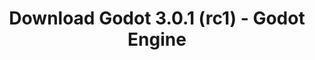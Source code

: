 ---
# Generated by /scripts/js/download_archive_generator !!! do not edit by hand !!!
title: 'Download Godot 3.0.1 (rc1) - Godot Engine'
type: 'download/archive'
name: '3.0.1'
flavor: 'rc1'
release_date: '2018-02-23T03:00:00-00:00'
release_notes: '/article/dev-snapshot-godot-3-0-1-rc1/'
links:
  android.apk:
    name: 'android.apk'
    title: 'Android'
    caption: 'Universal APK (ARM64 + ARMv7 + x86_64 + x86)'
    tags:
      - 'APK download'
      - 'ARM64/v7'
      - 'x86 (64 & 32 bit)'
    hosts:
      github_builds:
        regular: 'https://github.com/godotengine/godot-builds/releases/download/3.0.1-rc1/Godot_v3.0.1-rc1_android_editor.apk'
        mono: '#'
      github:
        regular: 'https://github.com/godotengine/godot/releases/download/3.0.1-rc1/Godot_v3.0.1-rc1_android_editor.apk'
        mono: '#'
  macos.universal:
    name: 'macos.universal'
    title: 'macOS'
    caption: 'Universal (x86_64 + Apple Silicon)'
    tags:
      - 'Intel/Apple Silicon'
      - '64 bit'
    hosts:
      github_builds:
        regular: 'https://github.com/godotengine/godot-builds/releases/download/3.0.1-rc1/Godot_v3.0.1-rc1_osx.universal.zip'
        mono: 'https://github.com/godotengine/godot-builds/releases/download/3.0.1-rc1/Godot_v3.0.1-rc1_mono_osx.universal.zip'
      github:
        regular: 'https://github.com/godotengine/godot/releases/download/3.0.1-rc1/Godot_v3.0.1-rc1_osx.universal.zip'
        mono: 'https://github.com/godotengine/godot/releases/download/3.0.1-rc1/Godot_v3.0.1-rc1_mono_osx.universal.zip'
  windows.64:
    name: 'windows.64'
    title: 'Windows'
    caption: 'Standard (x86_64)'
    tags:
      - '64 bit'
    hosts:
      github_builds:
        regular: 'https://github.com/godotengine/godot-builds/releases/download/3.0.1-rc1/Godot_v3.0.1-rc1_win64.exe.zip'
        mono: 'https://github.com/godotengine/godot-builds/releases/download/3.0.1-rc1/Godot_v3.0.1-rc1_mono_win64.zip'
      github:
        regular: 'https://github.com/godotengine/godot/releases/download/3.0.1-rc1/Godot_v3.0.1-rc1_win64.exe.zip'
        mono: 'https://github.com/godotengine/godot/releases/download/3.0.1-rc1/Godot_v3.0.1-rc1_mono_win64.zip'
  linux_server.headless.64:
    name: 'linux_server.headless.64'
    title: 'Linux Server'
    caption: 'Headless (x86_64)'
    tags:
      - '64 bit'
      - 'Headless'
    hosts:
      github_builds:
        regular: 'https://github.com/godotengine/godot-builds/releases/download/3.0.1-rc1/Godot_v3.0.1-rc1_linux_headless.64.zip'
        mono: 'https://github.com/godotengine/godot-builds/releases/download/3.0.1-rc1/Godot_v3.0.1-rc1_mono_linux_headless_64.zip'
      github:
        regular: 'https://github.com/godotengine/godot/releases/download/3.0.1-rc1/Godot_v3.0.1-rc1_linux_headless.64.zip'
        mono: 'https://github.com/godotengine/godot/releases/download/3.0.1-rc1/Godot_v3.0.1-rc1_mono_linux_headless_64.zip'
  web:
    name: 'web'
    title: 'Web editor'
    caption: ''
    tags:
      - 'Self-hosted'
      - 'Cross-platform'
    hosts:
      github_builds:
        regular: 'https://github.com/godotengine/godot-builds/releases/download/3.0.1-rc1/Godot_v3.0.1-rc1_web_editor.zip'
        mono: '#'
      github:
        regular: 'https://github.com/godotengine/godot/releases/download/3.0.1-rc1/Godot_v3.0.1-rc1_web_editor.zip'
        mono: '#'
  linux.64:
    name: 'linux.64'
    title: 'Linux'
    caption: 'Standard (x86_64)'
    tags:
      - '64 bit'
    hosts:
      github_builds:
        regular: 'https://github.com/godotengine/godot-builds/releases/download/3.0.1-rc1/Godot_v3.0.1-rc1_x11.64.zip'
        mono: 'https://github.com/godotengine/godot-builds/releases/download/3.0.1-rc1/Godot_v3.0.1-rc1_mono_x11_64.zip'
      github:
        regular: 'https://github.com/godotengine/godot/releases/download/3.0.1-rc1/Godot_v3.0.1-rc1_x11.64.zip'
        mono: 'https://github.com/godotengine/godot/releases/download/3.0.1-rc1/Godot_v3.0.1-rc1_mono_x11_64.zip'
  linux.32:
    name: 'linux.32'
    title: 'Linux'
    caption: 'Standard (x86)'
    tags:
      - '32 bit'
    hosts:
      github_builds:
        regular: 'https://github.com/godotengine/godot-builds/releases/download/3.0.1-rc1/Godot_v3.0.1-rc1_x11.32.zip'
        mono: 'https://github.com/godotengine/godot-builds/releases/download/3.0.1-rc1/Godot_v3.0.1-rc1_mono_x11_32.zip'
      github:
        regular: 'https://github.com/godotengine/godot/releases/download/3.0.1-rc1/Godot_v3.0.1-rc1_x11.32.zip'
        mono: 'https://github.com/godotengine/godot/releases/download/3.0.1-rc1/Godot_v3.0.1-rc1_mono_x11_32.zip'
  windows.32:
    name: 'windows.32'
    title: 'Windows'
    caption: 'Standard (x86)'
    tags:
      - '32 bit'
    hosts:
      github_builds:
        regular: 'https://github.com/godotengine/godot-builds/releases/download/3.0.1-rc1/Godot_v3.0.1-rc1_win32.exe.zip'
        mono: 'https://github.com/godotengine/godot-builds/releases/download/3.0.1-rc1/Godot_v3.0.1-rc1_mono_win32.zip'
      github:
        regular: 'https://github.com/godotengine/godot/releases/download/3.0.1-rc1/Godot_v3.0.1-rc1_win32.exe.zip'
        mono: 'https://github.com/godotengine/godot/releases/download/3.0.1-rc1/Godot_v3.0.1-rc1_mono_win32.zip'
  linux_server.64:
    name: 'linux_server.64'
    title: 'Linux Server'
    caption: 'Standard (x86_64)'
    tags:
      - '64 bit'
    hosts:
      github_builds:
        regular: 'https://github.com/godotengine/godot-builds/releases/download/3.0.1-rc1/Godot_v3.0.1-rc1_linux_server.64.zip'
        mono: 'https://github.com/godotengine/godot-builds/releases/download/3.0.1-rc1/Godot_v3.0.1-rc1_mono_linux_server_64.zip'
      github:
        regular: 'https://github.com/godotengine/godot/releases/download/3.0.1-rc1/Godot_v3.0.1-rc1_linux_server.64.zip'
        mono: 'https://github.com/godotengine/godot/releases/download/3.0.1-rc1/Godot_v3.0.1-rc1_mono_linux_server_64.zip'
  aar_library:
    name: 'aar_library'
    title: 'AAR library'
    caption: ''
    tags:
      - 'Android plugins'
      - 'Java'
      - 'Kotlin'
    hosts:
      github_builds:
        regular: 'https://github.com/godotengine/godot-builds/releases/download/3.0.1-rc1/godot-lib.3.0.1.rc1.release.aar'
        mono: 'https://github.com/godotengine/godot-builds/releases/download/3.0.1-rc1/godot-lib.3.0.1.rc1.mono.release.aar'
      github:
        regular: 'https://github.com/godotengine/godot/releases/download/3.0.1-rc1/godot-lib.3.0.1.rc1.release.aar'
        mono: 'https://github.com/godotengine/godot/releases/download/3.0.1-rc1/godot-lib.3.0.1.rc1.mono.release.aar'
  templates:
    name: 'templates'
    title: 'Export templates'
    caption: ''
    tags:
      - 'Used to export your games to all supported platforms'
    hosts:
      github_builds:
        regular: 'https://github.com/godotengine/godot-builds/releases/download/3.0.1-rc1/Godot_v3.0.1-rc1_export_templates.tpz'
        mono: 'https://github.com/godotengine/godot-builds/releases/download/3.0.1-rc1/Godot_v3.0.1-rc1_mono_export_templates.tpz'
      github:
        regular: 'https://github.com/godotengine/godot/releases/download/3.0.1-rc1/Godot_v3.0.1-rc1_export_templates.tpz'
        mono: 'https://github.com/godotengine/godot/releases/download/3.0.1-rc1/Godot_v3.0.1-rc1_mono_export_templates.tpz'
primaryPlatforms:
  - 'android.apk'
  - 'macos.universal'
  - 'windows.64'
  - 'linux_server.headless.64'
  - 'web'
  - 'templates'
---
